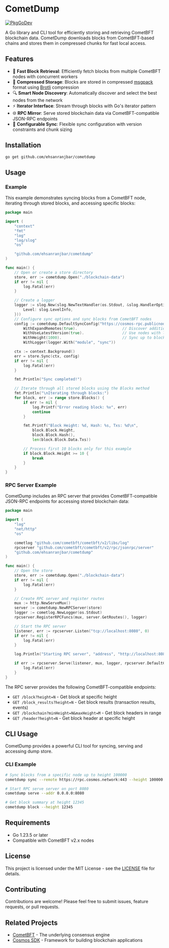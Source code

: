 # CometDump

[![PkgGoDev](https://pkg.go.dev/badge/github.com/ehsanranjbar/cometdump.svg)](https://pkg.go.dev/github.com/ehsanranjbar/cometdump)

A Go library and CLI tool for efficiently storing and retrieving CometBFT blockchain data. CometDump downloads blocks from CometBFT-based chains and stores them in compressed chunks for fast local access.

## Features

- 🚀 **Fast Block Retrieval**: Efficiently fetch blocks from multiple CometBFT nodes with concurrent workers
- 💾 **Compressed Storage**: Blocks are stored in compressed [msgpack](https://msgpack.org/index.html) format using [Brotli](https://github.com/google/brotli) compression
- 🔍 **Smart Node Discovery**: Automatically discover and select the best nodes from the network
- ⚡ **Iterator Interface**: Stream through blocks with Go's iterator pattern
- 🌐 **RPC Mirror**: Serve stored blockchain data via CometBFT-compatible JSON-RPC endpoints
- 🔧 **Configurable Sync**: Flexible sync configuration with version constraints and chunk sizing

## Installation

```bash
go get github.com/ehsanranjbar/cometdump
```

## Usage

### Example

This example demonstrates syncing blocks from a CometBFT node, iterating through stored blocks, and accessing specific blocks:

```go
package main

import (
    "context"
    "fmt"
    "log"
    "log/slog"
    "os"

    "github.com/ehsanranjbar/cometdump"
)

func main() {
    // Open or create a store directory
    store, err := cometdump.Open("./blockchain-data")
    if err != nil {
        log.Fatal(err)
    }

    // Create a logger
    logger := slog.New(slog.NewTextHandler(os.Stdout, &slog.HandlerOptions{
        Level: slog.LevelInfo,
    }))
    // Configure sync options and sync blocks from CometBFT nodes
    config := cometdump.DefaultSyncConfig("https://cosmos-rpc.publicnode.com:443/").
        WithExpandRemotes(true).                    // Discover additional nodes
        WithUseLatestVersion(true).                 // Use nodes with latest version
        WithHeight(1000).                           // Sync up to block 1,000
        WithLogger(logger.With("module", "sync"))

    ctx := context.Background()
    err = store.Sync(ctx, config)
    if err != nil {
        log.Fatal(err)
    }

    fmt.Println("Sync completed!")

    // Iterate through all stored blocks using the Blocks method
    fmt.Println("\nIterating through blocks:")
    for block, err := range store.Blocks() {
        if err != nil {
            log.Printf("Error reading block: %v", err)
            continue
        }

        fmt.Printf("Block Height: %d, Hash: %s, Txs: %d\n",
            block.Block.Height,
            block.Block.Hash(),
            len(block.Block.Data.Txs))

        // Process first 10 blocks only for this example
        if block.Block.Height >= 10 {
            break
        }
    }
}
```

### RPC Server Example

CometDump includes an RPC server that provides CometBFT-compatible JSON-RPC endpoints for accessing stored blockchain data:

```go
package main

import (
    "log"
    "net/http"
    "os"

    cometlog "github.com/cometbft/cometbft/v2/libs/log"
    rpcserver "github.com/cometbft/cometbft/v2/rpc/jsonrpc/server"
    "github.com/ehsanranjbar/cometdump"
)

func main() {
    // Open the store
    store, err := cometdump.Open("./blockchain-data")
    if err != nil {
        log.Fatal(err)
    }

    // Create RPC server and register routes
    mux := http.NewServeMux()
    server := cometdump.NewRPCServer(store)
    logger := cometlog.NewLogger(os.Stdout)
    rpcserver.RegisterRPCFuncs(mux, server.GetRoutes(), logger)

    // Start the RPC server
    listener, err := rpcserver.Listen("tcp://localhost:8080", 0)
    if err != nil {
        log.Fatal(err)
    }

    log.Println("Starting RPC server", "address", "http://localhost:8080")

    if err := rpcserver.Serve(listener, mux, logger, rpcserver.DefaultConfig()); err != nil {
        log.Fatal(err)
    }
}
```

The RPC server provides the following CometBFT-compatible endpoints:

- `GET /block?height=N` - Get block at specific height
- `GET /block_results?height=N` - Get block results (transaction results, events)
- `GET /blockchain?minHeight=N&maxHeight=M` - Get block headers in range
- `GET /header?height=N` - Get block header at specific height

## CLI Usage

CometDump provides a powerful CLI tool for syncing, serving and accessing dump store.

### CLI Example

```bash
# Sync blocks from a specific node up to height 100000
cometdump sync --remote https://rpc.cosmos.network:443 --height 100000

# Start RPC serve server on port 8080
cometdump serve --addr 0.0.0.0:8080

# Get block summary at height 12345
cometdump block --height 12345
```

## Requirements

- Go 1.23.5 or later
- Compatible with CometBFT v2.x nodes

## License

This project is licensed under the MIT License - see the [LICENSE](LICENSE) file for details.

## Contributing

Contributions are welcome! Please feel free to submit issues, feature requests, or pull requests.

## Related Projects

- [CometBFT](https://github.com/cometbft/cometbft) - The underlying consensus engine
- [Cosmos SDK](https://github.com/cosmos/cosmos-sdk) - Framework for building blockchain applications
